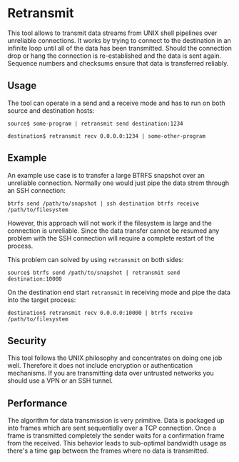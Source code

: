 # Retransmit
This tool allows to transmit data streams from UNIX shell pipelines over
unreliable connections. It works by trying to connect to the destination in an
infinite loop until all of the data has been transmitted. Should the connection
drop or hang the connection is re-established and the data is sent again.
Sequence numbers and checksums ensure that data is transferred reliably.

## Usage
The tool can operate in a send and a receive mode and has to run on both source
and destination hosts:
```
source$ some-program | retransmit send destination:1234 
```
```
destination$ retransmit recv 0.0.0.0:1234 | some-other-program
```

## Example
An example use case is to transfer a large BTRFS snapshot over an unreliable
connection. Normally one would just pipe the data strem through an SSH
connection:
```
btrfs send /path/to/snapshot | ssh destination btrfs receive /path/to/filesystem
```
However, this approach will not work if the filesystem is large and the
connection is unreliable. Since the data transfer cannot be resumed any problem
with the SSH connection will require a complete restart of the process.

This problem can solved by using `retransmit` on both sides:
```
source$ btrfs send /path/to/snapshot | retransmit send destination:10000
```
On the destination end start `retransmit` in receiving mode and pipe the data
into the target process:
```
destination$ retransmit recv 0.0.0.0:10000 | btrfs receive /path/to/filesystem
```

## Security
This tool follows the UNIX philosophy and concentrates on doing one job well.
Therefore it does not include encryption or authentication mechanisms. If you
are transmitting data over untrusted networks you should use a VPN or an SSH
tunnel.

## Performance
The algorithm for data transmission is very primitive. Data is packaged up into
frames which are sent sequentially over a TCP connection. Once a frame is
transmitted completely the sender waits for a confirmation frame from the
received. This behavior leads to sub-optimal bandwidth usage as there's a time
gap between the frames where no data is transmitted.